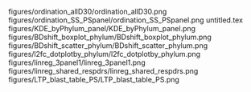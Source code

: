figures/ordination_allD30/ordination_allD30.png
figures/ordination_SS_PSpanel/ordination_SS_PSpanel.png
untitled.tex
figures/KDE_byPhylum_panel/KDE_byPhylum_panel.png
figures/BDshift_boxplot_phylum/BDshift_boxplot_phylum.png
figures/BDshift_scatter_phylum/BDshift_scatter_phylum.png
figures/l2fc_dotplotby_phylum/l2fc_dotplotby_phylum.png
figures/linreg_3panel1/linreg_3panel1.png
figures/linreg_shared_respdrs/linreg_shared_respdrs.png
figures/LTP_blast_table_PS/LTP_blast_table_PS.png